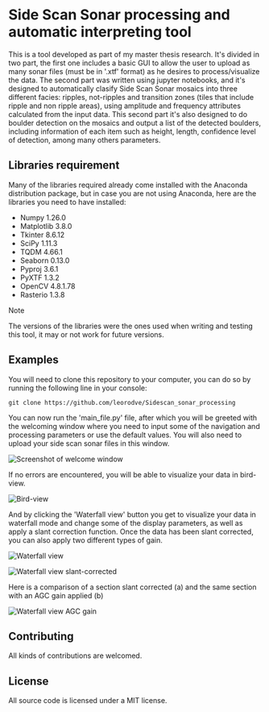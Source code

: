 # Side Scan Sonar processing and automatic interpreting tool
This is a tool developed as part of my master thesis research. It's divided in two part, the first one includes a basic GUI to allow the user to upload as many sonar files (must be in '.xtf' format) as he desires to process/visualize the data. The second part was written using jupyter notebooks, and it's designed to automatically clasify Side Scan Sonar mosaics into three different facies: ripples, not-ripples and transition zones (tiles that include ripple and non ripple areas), using amplitude and frequency attributes calculated from the input data. This second part it's also designed to do boulder detection on the mosaics and output a list of the detected boulders, including information of each item such as height, length, confidence level of detection, among many others parameters.

## Libraries requirement
Many of the libraries required already come installed with the Anaconda distribution package, but in case you are not using Anaconda, here are the libraries you need to have installed:

* Numpy 1.26.0
* Matplotlib 3.8.0
* Tkinter 8.6.12
* SciPy  1.11.3
* TQDM  4.66.1
* Seaborn  0.13.0
* Pyproj  3.6.1
* PyXTF  1.3.2
* OpenCV  4.8.1.78
* Rasterio  1.3.8

> [!NOTE]
> The versions of the libraries were the ones used when writing and testing this tool, it may or not work for future versions.

## Examples
You will need to clone this repository to your computer, you can do so by running the following line in your console:

` git clone https://github.com/leorodve/Sidescan_sonar_processing `

You can now run the 'main_file.py' file, after which you will be greeted with the welcoming window where you need to input some of the navigation and processing parameters or use the default values. You will also need to upload your side scan sonar files in this window.

![Screenshot of welcome window](https://imgur.com/fGjtPzL.png)

If no errors are encountered, you will be able to visualize your data in bird-view.

![Bird-view](https://imgur.com/kYEXjL8.png)

And by clicking the 'Waterfall view' button you get to visualize your data in waterfall mode and change some of the display parameters, as well as apply a slant correction function. Once the data has been slant corrected, you can also apply two different types of gain.

![Waterfall view](https://imgur.com/NYMzG23.png)

![Waterfall view slant-corrected](https://imgur.com/QpfS4QQ.png)

Here is a comparison of a section slant corrected (a) and the same section with an AGC gain applied (b)

![Waterfall view AGC gain](https://imgur.com/SRj0fuD.png)

## Contributing

All kinds of contributions are welcomed.

## License

All source code is licensed under a MIT license. 

